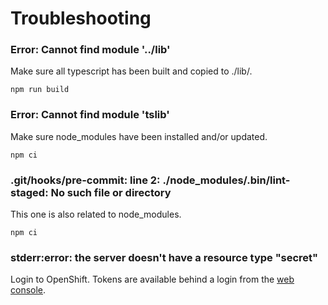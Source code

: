 Troubleshooting
====

### Error: Cannot find module '../lib'

Make sure all typescript has been built and copied to ./lib/.

```
npm run build
```

### Error: Cannot find module 'tslib'

Make sure node_modules have been installed and/or updated.

```
npm ci
```

### .git/hooks/pre-commit: line 2: ./node_modules/.bin/lint-staged: No such file or directory

This one is also related to node_modules.

```
npm ci
```

### stderr:error: the server doesn't have a resource type "secret"

Login to OpenShift.  Tokens are available behind a login from the [web console](https://oauth-openshift.apps.silver.devops.gov.bc.ca/oauth/token/request).
